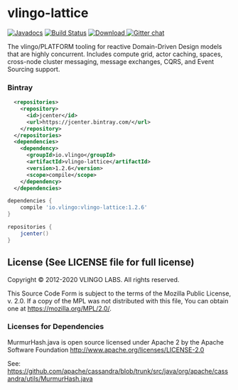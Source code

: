 # vlingo-lattice

[![Javadocs](http://javadoc.io/badge/io.vlingo/vlingo-lattice.svg?color=brightgreen)](http://javadoc.io/doc/io.vlingo/vlingo-lattice) [![Build Status](https://travis-ci.org/vlingo/vlingo-lattice.svg?branch=master)](https://travis-ci.org/vlingo/vlingo-lattice) [ ![Download](https://api.bintray.com/packages/vlingo/vlingo-platform-java/vlingo-lattice/images/download.svg) ](https://bintray.com/vlingo/vlingo-platform-java/vlingo-lattice/_latestVersion) [![Gitter chat](https://badges.gitter.im/gitterHQ/gitter.png)](https://gitter.im/vlingo-platform-java/lattice)

The vlingo/PLATFORM tooling for reactive Domain-Driven Design models that are highly concurrent. Includes compute grid, actor caching, spaces, cross-node cluster messaging, message exchanges, CQRS, and Event Sourcing support.

### Bintray

```xml
  <repositories>
    <repository>
      <id>jcenter</id>
      <url>https://jcenter.bintray.com/</url>
    </repository>
  </repositories>
  <dependencies>
    <dependency>
      <groupId>io.vlingo</groupId>
      <artifactId>vlingo-lattice</artifactId>
      <version>1.2.6</version>
      <scope>compile</scope>
    </dependency>
  </dependencies>
```

```gradle
dependencies {
    compile 'io.vlingo:vlingo-lattice:1.2.6'
}

repositories {
    jcenter()
}
```

License (See LICENSE file for full license)
-------------------------------------------
Copyright © 2012-2020 VLINGO LABS. All rights reserved.

This Source Code Form is subject to the terms of the
Mozilla Public License, v. 2.0. If a copy of the MPL
was not distributed with this file, You can obtain
one at https://mozilla.org/MPL/2.0/.


### Licenses for Dependencies

MurmurHash.java is open source licensed under Apache 2 by the Apache Software Foundation
http://www.apache.org/licenses/LICENSE-2.0

See: https://github.com/apache/cassandra/blob/trunk/src/java/org/apache/cassandra/utils/MurmurHash.java
